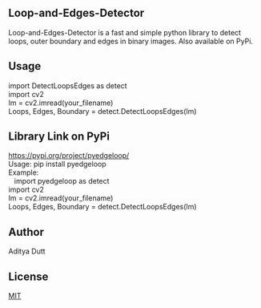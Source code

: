 ## Loop-and-Edges-Detector
Loop-and-Edges-Detector is a fast and simple python library to detect loops, outer boundary and edges in binary images. Also available on PyPi.

## Usage
import DetectLoopsEdges as detect <br />
import cv2 <br />
Im = cv2.imread(your_filename)<br />
Loops, Edges, Boundary = detect.DetectLoopsEdges(Im) <br />

## Library Link on PyPi
https://pypi.org/project/pyedgeloop/<br />
Usage: pip install pyedgeloop<br />
Example:<br />
      &nbsp;&nbsp;&nbsp;import pyedgeloop as detect<br />
      import cv2<br />
      Im = cv2.imread(your_filename)<br />
      Loops, Edges, Boundary = detect.DetectLoopsEdges(Im)<br />

## Author
Aditya Dutt

## License
[MIT](https://choosealicense.com/licenses/mit/)
